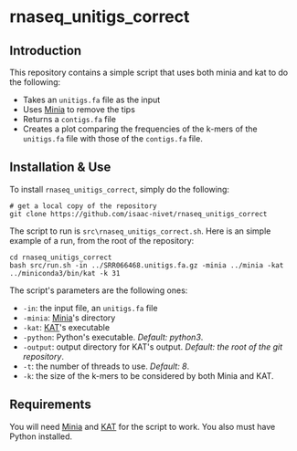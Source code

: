 # rnaseq_unitigs_correct

## Introduction

This repository contains a simple script that uses both minia and kat to do the following:

 * Takes an `unitigs.fa` file as the input
 * Uses [Minia](https://github.com/GATB/minia) to remove the tips
 * Returns a `contigs.fa` file
 * Creates a plot comparing the frequencies of the k-mers of the `unitigs.fa` file with those of the `contigs.fa` file.

## Installation & Use

To install `rnaseq_unitigs_correct`, simply do the following:

    # get a local copy of the repository
    git clone https://github.com/isaac-nivet/rnaseq_unitigs_correct


The script to run is `src\rnaseq_unitigs_correct.sh`. Here is an simple example of a run, from the root of the repository:
    
    cd rnaseq_unitigs_correct
    bash src/run.sh -in ../SRR066468.unitigs.fa.gz -minia ../minia -kat ../miniconda3/bin/kat -k 31


The script's parameters are the following ones:
 * `-in`: the input file, an `unitigs.fa` file
 * `-minia`: [Minia](https://github.com/GATB/minia)'s directory
 * `-kat`:  [KAT](https://kat.readthedocs.io/en/latest/index.html)'s executable
 * `-python`: Python's executable. _Default: python3_.
 * `-output`: output directory for KAT's output. _Default: the root of the git repository_.
 * `-t`: the number of threads to use. _Default: 8_.
 * `-k`: the size of the k-mers to be considered by both Minia and KAT.

## Requirements

You will need [Minia](https://github.com/GATB/minia) and [KAT](https://kat.readthedocs.io/en/latest/index.html) for the script to work. You also must have Python installed.